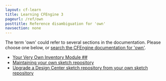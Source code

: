 ```yaml
---
layout: cf-learn
title: Learning CFEngine 3
pageurl: /ref/own
posttitle: Reference disambiguation for 'own'
navsection: none
---
```


The term 'own' could refer to several sections in the documentation. Please choose one below, or
[search the CFEngine documentation for 'own'](http://docs.cfengine.com/latest/search.html?q=own).

- [Your Very Own Inventory Module \#\#](http://docs.cfengine.com/latest/guide-writing-and-serving-policy-policy-framework.html#your-very-own-inventory-module-##)
- [Maintaining your own sketch repository](http://docs.cfengine.com/latest/reference-design-center-maintain-own-dc-repo.html#maintaining-your-own-sketch-repository)
- [Upgrade a Design Center sketch repository from your own sketch repository](http://docs.cfengine.com/latest/reference-design-center-sketch.html#upgrade-a-design-center-sketch-repository-from-your-own-sketch-repository)
